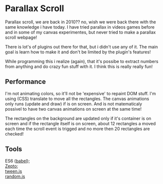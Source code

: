 # Parallax Scroll

Parallax scroll, we are back in 2010?? no, wish we were back there with the same knowledge i have today. I have tried parallax in videos games before and in some of my canvas experimentes, but never tried to make a parallax scroll webpage!

There is lot's of plugins out there for that, but i didn't use any of it. The main goal is learn how to make it and don't be limited by the plugin's features!

While programming this i realize (again), that it's possibe to extract numbers from anything and do crazy fun stuff with it. I think this is really really fun!


## Performance

I'm not animating colors, so it'll not be 'expensive' to repaint DOM stuff. I'm  using (CSS) translate to move all the rectangles. The canvas animations only runs (update and draw) if is on screen. And is not matematicaly possivel to have two canvas animations on screen at the same time! 

The rectangles on the background are updated only if it's container is on screen and if the rectangle itself is on screen, about 12 rectangles a moved each time the scroll event is trigged and no more then 20 rectangles are checked!

## Tools

ES6 ([babel](https://babeljs.io));  
[Zepto](zeptojs.com);  
[tween.js](https://github.com/tweenjs/tween.js)  
[random.js](https://github.com/ckknight/random-js)